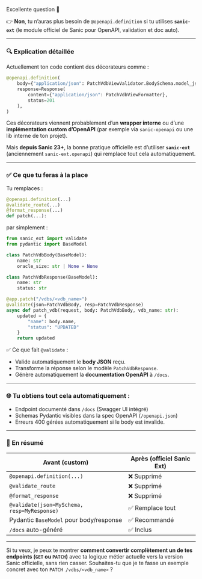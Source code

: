 Excellente question 👏

👉 **Non**, tu n’auras plus besoin de `@openapi.definition` si tu utilises **`sanic-ext`** (le module officiel de Sanic pour OpenAPI, validation et doc auto).

---

### 🔍 Explication détaillée

Actuellement ton code contient des décorateurs comme :

```python
@openapi.definition(
    body={"application/json": PatchVdbViewValidator.BodySchema.model_json_schema()},
    response=Response(
        content={"application/json": PatchVdbViewFormatter},
        status=201
    ),
)
```

Ces décorateurs viennent probablement d’un **wrapper interne** ou d’une **implémentation custom d’OpenAPI** (par exemple via `sanic-openapi` ou une lib interne de ton projet).

Mais **depuis Sanic 23+**, la bonne pratique officielle est d’utiliser **`sanic-ext`** (anciennement `sanic-ext.openapi`) qui remplace tout cela automatiquement.

---

### ✅ Ce que tu feras à la place

Tu remplaces :

```python
@openapi.definition(...)
@validate_route(...)
@format_response(...)
def patch(...):
```

par simplement :

```python
from sanic_ext import validate
from pydantic import BaseModel

class PatchVdbBody(BaseModel):
    name: str
    oracle_size: str | None = None

class PatchVdbResponse(BaseModel):
    name: str
    status: str

@app.patch("/vdbs/<vdb_name>")
@validate(json=PatchVdbBody, resp=PatchVdbResponse)
async def patch_vdb(request, body: PatchVdbBody, vdb_name: str):
    updated = {
        "name": body.name,
        "status": "UPDATED"
    }
    return updated
```

✅ Ce que fait `@validate` :

* Valide automatiquement le **body JSON** reçu.
* Transforme la réponse selon le modèle `PatchVdbResponse`.
* Génère automatiquement la **documentation OpenAPI** à `/docs`.

---

### 🌐 Tu obtiens tout cela automatiquement :

* Endpoint documenté dans `/docs` (Swagger UI intégré)
* Schemas Pydantic visibles dans la spec OpenAPI (`/openapi.json`)
* Erreurs 400 gérées automatiquement si le body est invalide.

---

### 🧩 En résumé

| Avant (custom)                              | Après (officiel Sanic Ext) |
| ------------------------------------------- | -------------------------- |
| `@openapi.definition(...)`                  | ❌ Supprimé                 |
| `@validate_route`                           | ❌ Supprimé                 |
| `@format_response`                          | ❌ Supprimé                 |
| `@validate(json=MySchema, resp=MyResponse)` | ✅ Remplace tout            |
| Pydantic `BaseModel` pour body/response     | ✅ Recommandé               |
| `/docs` auto-généré                         | ✅ Inclus                   |

---

Si tu veux, je peux te montrer **comment convertir complètement un de tes endpoints (`GET` ou `PATCH`)** avec ta logique métier actuelle vers la version Sanic officielle, sans rien casser.
Souhaites-tu que je te fasse un exemple concret avec ton `PATCH /vdbs/<vdb_name>` ?
